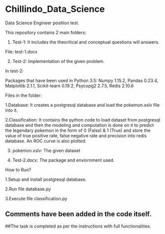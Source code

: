 # Chillindo_Data_Science
Data Science Engineer position test.

This repository contains 2 main folders: 
1. Test-1: It includes the theoritical and conceptual questions will answers.

File: test-1.docx

2. Test-2: Implementation of the given problem.

In test-2:

Packages that have been used in Python 3.5: 
Numpy 1.15.2,
Pandas 0.23.4,
Matplotlib 2.1.1,
Scikit-learn 0.19.2,
Psycopg2 2.7.5,
Redis 2.10.6

Files in the folder:

1.Database: It creates a postgresql database and load the pokemon.xslv file into it.

2.Classification: It contains the python code to load dataset from postgresql database and then the modeling and computation is done on it to predict the legendary pokemon in the form of 0 (False) & 1 (True) and store the value of true positive rate, false negative rate and precision into redis database. An ROC curve is also plotted. 

3. pokemon.xslv: The given dataset

4. Test-2.docx: The package and enviornment used.

How to Run?

1.Setup and install postgresql database.

2.Run file database.py

3.Execute file classification.py

## Comments have been added in the code itself.

##The task is completed as per the instructions with full functionalities.
